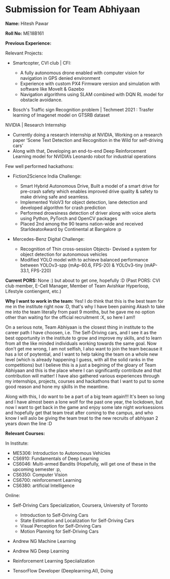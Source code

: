 # Submission for Team Abhiyaan

**Name:** Hitesh Pawar

**Roll No:** ME18B161


**Previous Experience:**

Relevant Projects:
- Smartcopter, CVI club | CFI: 
  - A fully autonomous drone enabled with computer vision for navigation in GPS denied environment
  - Experience with custom PX4 Firmware version and simulation with software like MoveIt & Gazebo
  - Navigation algorithms using SLAM combined with DQN RL model for obstacle avoidance.


- Bosch's Traffic sign Recognition problem | Techmeet 2021 : Trasfer learning of Imagenet model on GTSRB dataset


NVIDIA | Research Internship 
- Currently doing a research internship at NVIDIA, Working on a research paper ‘Scene Text Detection and Recognition in the Wild for self-driving cars’
- Along with that, Developing an end-to-end Deep Reinforcement Learning model for NVIDIA’s Leonardo robot for industrial operations


Few well performed hackathons:
- Fiction2Science India Challenge:
  - Smart Hybrid Autonomous Drive, Built a model of a smart drive for pre-crash safety which enables improved drive quality &
    safety to make driving safe and seamless.
  - Implemented YoloV3 for object detection, lane detection and developed algorithm for crash prediction
  - Performed drowsiness detection of driver along with voice alerts using Python, PyTorch and OpenCV packages
  -  Placed 2nd among the 90 teams nation-wide and received StarIdeatorAward by Continental at Bangalore :p


- Mercedes-Benz Digital Challenge: 
  - Recognition of Thin cross-session Objects- Devised a system for object detection for autonomous vehicles
  - Modified YOLO model with to achieve balanced performance between YOLOv3-spp (mAp-60.6, FPS-20) & YOLOv3-tiny (mAP-33.1, FPS-220)


**Current PORS:** None :)
but about to get one, hopefully :D
(Past PORS: CVI club member, E-Cell Manager, Member of Team Avishkar Hyperloop, Lifestyle contiengent, etc.)


**Why I want to work in the team:**
Yes! I do think that this is the best team for me in the institute right now :D, that's why I have been paining Akash to take me into the team literally from past 9 months, but he gave me no option other than waiting for the official recruitment :X, so here I am!!

On a serious note, Team Abhiyaan is the closest thing in institute to the career path I have choosen, i.e. The Self-Driving cars, and I see it as the best opportunity in the institute to grow and improve my skills, and to learn from all the like minded individuals working towards the same goal. Now don't get me wrong, I am not selfish, I also want to join the team because it has a lot of poytential, and I want to help taking the team on a whole new level (which is already happening I guess, with all the solid ranks in the competitions) but I believe this is a just a begining of the gloary of Team Abhiyaan and this is the place where I can significantly contribute and that contribution will matter! I have also gathered various experiences through my internships, projects, courses and hackathons that I want to put to some good reason and hone my sjkills in the meantime.

Along with this,  I do want to be a part of a big team again!!! It's been so long and I have almost been a lone wolf for the past one year, the lockdown, but now I want to get back in the game and enjoy some late night worksessions and hopefully get that team treat after coming to the campus, and who know I will aslo be giving the team treat to the new recruits of abhiyaan 2 years down the line :D


**Relevant Courses:**

In Institute:
- ME5306: Introduction to Autonomous Vehicles
- CS6910: Fundamentals of Deep Learning
- CS6046: Multi-armed Bandits
(Hopefully, will get one of these in the upcoming semester :p,
- CS6350: Computer Vision
- CS6700: reinforcement Learning
- CS6380: artificial Intelligence

Online:
- Self-Driving Cars Specialization, Coursera, University of Toronto
  - Introduction to Self-Driving Cars
  - State Estimation and Localization for Self-Driving Cars
  - Visual Perception for Self-Driving Cars
  - Motion Planning for Self-Driving Cars

- Andrew NG Machine Learning
- Andrew NG Deep Learning
- Reinforcement Learning Speciialization
- TensorFlow Developer (Deeplearning.AI), Doing
